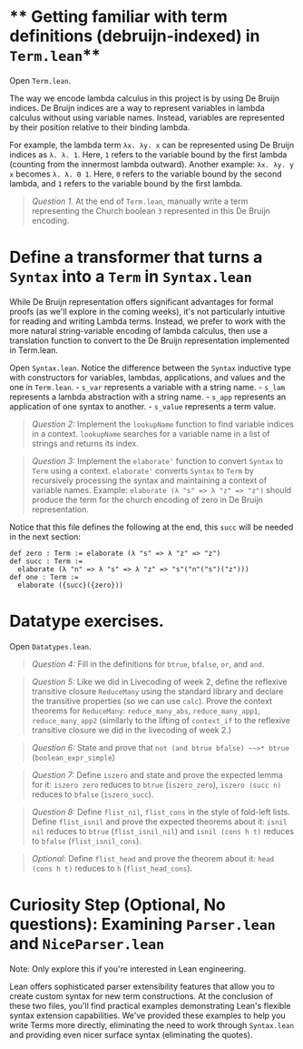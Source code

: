 # ** Getting familiar with term definitions (debruijn-indexed) in `Term.lean`**

Open `Term.lean`.

The way we encode lambda calculus in this project is by using De Bruijn indices.
De Bruijn indices are a way to represent variables in lambda calculus without using variable names. Instead, variables are represented by their position relative to their binding lambda.

For example, the lambda term `λx. λy. x` can be represented using De Bruijn indices as `λ. λ. 1`. Here, `1` refers to the variable bound by the first lambda (counting from the innermost lambda outward).
Another example: `λx. λy. y x` becomes `λ. λ. 0 1`. Here, `0` refers to the variable bound by the second lambda, and `1` refers to the variable bound by the first lambda.

> _Question 1._ At the end of `Term.lean`, manually write a term representing the Church boolean `3` represented in this De Bruijn encoding.

# **Define a transformer that turns a `Syntax` into a `Term` in `Syntax.lean`**

While De Bruijn representation offers significant advantages for formal proofs (as we'll explore in the coming weeks), it's not particularly intuitive for reading and writing Lambda terms. Instead, we prefer to work with the more natural string-variable encoding of lambda calculus, then use a translation function to convert to the De Bruijn representation implemented in Term.lean.

Open `Syntax.lean`. Notice the difference between the `Syntax` inductive type with constructors for variables, lambdas, applications, and values and the one in `Term.lean`. - `s_var` represents a variable with a string name. - `s_lam` represents a lambda abstraction with a string name. - `s_app` represents an application of one syntax to another. - `s_value` represents a term value.

> _Question 2:_ Implement the `lookupName` function to find variable indices in a context.
> `lookupName` searches for a variable name in a list of strings and returns its index.

> _Question 3:_ Implement the `elaborate'` function to convert `Syntax` to `Term` using a context. `elaborate'` converts `Syntax` to `Term` by recursively processing the syntax and maintaining a context of variable names.
> Example: `elaborate (λ "s" => λ "z" => "z")` should produce the term for the church encoding of zero in De Bruijn representation.

Notice that this file defines the following at the end, this `succ` will be needed in the next section:

```
def zero : Term := elaborate (λ "s" => λ "z" => "z")
def succ : Term :=
  elaborate (λ "n" => λ "s" => λ "z" => "s"("n"("s")("z")))
def one : Term :=
  elaborate ({succ}({zero}))
```

# **Datatype exercises.**

Open `Datatypes.lean`.

> _Question 4:_ Fill in the definitions for `btrue`, `bfalse`, `or`, and `and`.

> _Question 5:_ Like we did in Livecoding of week 2, define the reflexive transitive closure `ReduceMany` using the standard library and declare the transitive properties (so we can use `calc`). Prove the context theorems for `ReduceMany`: `reduce_many_abs`, `reduce_many_app1`, `reduce_many_app2` (similarly to the lifting of `context_if` to the reflexive transitive closure we did in the livecoding of week 2.)

> _Question 6:_ State and prove that `not (and btrue bfalse) ~~>* btrue` (`boolean_expr_simple`)

> _Question 7:_ Define `iszero` and state and prove the expected lemma for it: `iszero zero` reduces to `btrue` (`iszero_zero`), `iszero (succ n)` reduces to `bfalse` (`iszero_succ`).

> _Question 8:_ Define `flist_nil`, `flist_cons` in the style of fold-left lists. Define `flist_isnil` and prove the expected theorems about it: `isnil nil` reduces to `btrue` (`flist_isnil_nil`) and `isnil (cons h t)` reduces to `bfalse` (`flist_isnil_cons`).

> _Optional_: Define `flist_head` and prove the theorem about it: `head (cons h t)` reduces to `h` (`flist_head_cons`).

# Curiosity Step (Optional, No questions): Examining `Parser.lean` and `NiceParser.lean`

Note: Only explore this if you're interested in Lean engineering.

Lean offers sophisticated parser extensibility features that allow you to create custom syntax for new term constructions.
At the conclusion of these two files, you'll find practical examples demonstrating Lean's flexible syntax extension capabilities. We've provided these examples to help you write Terms more directly, eliminating the need to work through `Syntax.lean` and providing even nicer surface syntax (eliminating the quotes).
